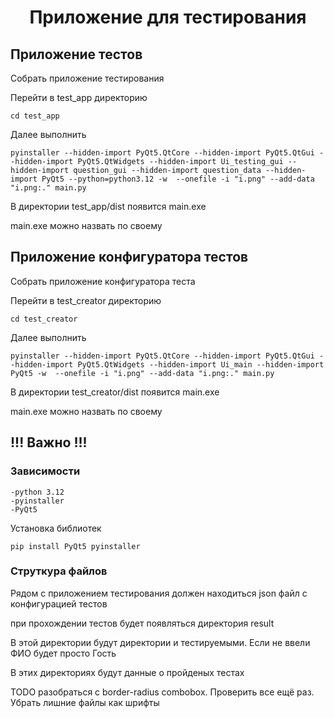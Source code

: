 
<h1 align="center">Приложение для тестирования</h1>
<h2> Приложение тестов</h2>

<p>Собрать приложение тестирования</p>

<p>Перейти в test_app директорию</p>

`cd test_app`

<p>Далее выполнить</p>

`pyinstaller --hidden-import PyQt5.QtCore --hidden-import PyQt5.QtGui --hidden-import PyQt5.QtWidgets --hidden-import Ui_testing_gui --hidden-import question_gui --hidden-import question_data --hidden-import PyQt5 --python=python3.12 -w  --onefile -i "i.png" --add-data "i.png:." main.py`

<p>В директории test_app/dist появится main.exe</p>
<p>main.exe можно назвать по своему</p>
<h2> Приложение конфигуратора тестов</h2>
<p></p>Собрать приложение конфигуратора теста</p>
<p>Перейти в test_creator директорию</p>

`cd test_creator`

<p>Далее выполнить</p>

`pyinstaller --hidden-import PyQt5.QtCore --hidden-import PyQt5.QtGui --hidden-import PyQt5.QtWidgets --hidden-import Ui_main --hidden-import PyQt5 -w  --onefile -i "i.png" --add-data "i.png:." main.py`

<p>В директории test_creator/dist появится main.exe</p>
<p>main.exe можно назвать по своему</p>

<h2>!!! Важно  !!!</h2>

<h3>Зависимости</h3>

    -python 3.12
    -pyinstaller
    -PyQt5

<p>Установка библиотек</p>

`pip install PyQt5 pyinstaller`

<h3>Струткура файлов</h3>

<p>Рядом с приложением тестирования должен находиться json файл с конфигурацией тестов</p>

<p>при прохождении тестов будет появляться директория result</p>

<p>В этой директории будут директории и тестируемыми. Если не ввели ФИО будет просто Гость</p>

<p>В этих директориях будут данные о пройденых тестах</p>


<p>TODO разобраться с border-radius combobox. Проверить все ещё раз. Убрать лишние файлы как шрифты</p>

